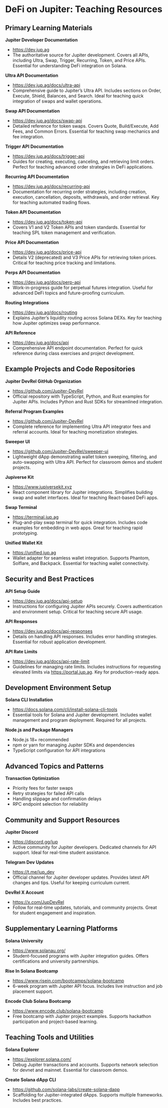 # DeFi on Jupiter: Teaching Resources

## Primary Learning Materials

**Jupiter Developer Documentation**

- https://dev.jup.ag
- The authoritative source for Jupiter development. Covers all APIs, including Ultra, Swap, Trigger, Recurring, Token, and Price APIs. Essential for understanding DeFi integration on Solana.

**Ultra API Documentation**

- https://dev.jup.ag/docs/ultra-api
- Comprehensive guide to Jupiter’s Ultra API. Includes sections on Order, Execute, Shield, Balances, and Search. Ideal for teaching quick integration of swaps and wallet operations.

**Swap API Documentation**

- https://dev.jup.ag/docs/swap-api
- Detailed reference for token swaps. Covers Quote, Build/Execute, Add Fees, and Common Errors. Essential for teaching swap mechanics and fee integration.

**Trigger API Documentation**

- https://dev.jup.ag/docs/trigger-api
- Guides for creating, executing, canceling, and retrieving limit orders. Perfect for teaching advanced order strategies in DeFi applications.

**Recurring API Documentation**

- https://dev.jup.ag/docs/recurring-api
- Documentation for recurring order strategies, including creation, execution, cancellation, deposits, withdrawals, and order retrieval. Key for teaching automated trading flows.

**Token API Documentation**

- https://dev.jup.ag/docs/token-api
- Covers V1 and V2 Token APIs and token standards. Essential for teaching SPL token management and verification.

**Price API Documentation**

- https://dev.jup.ag/docs/price-api
- Details V2 (deprecated) and V3 Price APIs for retrieving token prices. Critical for teaching price tracking and limitations.

**Perps API Documentation**

- https://dev.jup.ag/docs/perp-api
- Work-in-progress guide for perpetual futures integration. Useful for advanced DeFi topics and future-proofing curriculum.

**Routing Integrations**

- https://dev.jup.ag/docs/routing
- Explains Jupiter’s liquidity routing across Solana DEXs. Key for teaching how Jupiter optimizes swap performance.

**API Reference**

- https://dev.jup.ag/docs/api
- Comprehensive API endpoint documentation. Perfect for quick reference during class exercises and project development.

## Example Projects and Code Repositories

**Jupiter DevRel GitHub Organization**

- https://github.com/Jupiter-DevRel
- Official repository with TypeScript, Python, and Rust examples for Jupiter APIs. Includes Python and Rust SDKs for streamlined integration.

**Referral Program Examples**

- https://github.com/Jupiter-DevRel
- Complete reference for implementing Ultra API integrator fees and referral accounts. Ideal for teaching monetization strategies.

**Sweeper UI**

- https://github.com/Jupiter-DevRel/sweeper-ui
- Lightweight dApp demonstrating wallet token sweeping, filtering, and auto-swapping with Ultra API. Perfect for classroom demos and student projects.

**Jupiverse Kit**

- https://www.jupiversekit.xyz
- React component library for Jupiter integrations. Simplifies building swap and wallet interfaces. Ideal for teaching React-based DeFi apps.

**Swap Terminal**

- https://terminal.jup.ag
- Plug-and-play swap terminal for quick integration. Includes code examples for embedding in web apps. Great for teaching rapid prototyping.

**Unified Wallet Kit**

- https://unified.jup.ag
- Wallet adapter for seamless wallet integration. Supports Phantom, Solflare, and Backpack. Essential for teaching wallet connectivity.

## Security and Best Practices

**API Setup Guide**

- https://dev.jup.ag/docs/api-setup
- Instructions for configuring Jupiter APIs securely. Covers authentication and environment setup. Critical for teaching secure API usage.

**API Responses**

- https://dev.jup.ag/docs/api-responses
- Details on handling API responses. Includes error handling strategies. Essential for robust application development.

**API Rate Limits**

- https://dev.jup.ag/docs/api-rate-limit
- Guidelines for managing rate limits. Includes instructions for requesting elevated limits via https://portal.jup.ag. Key for production-ready apps.

## Development Environment Setup

**Solana CLI Installation**

- https://docs.solana.com/cli/install-solana-cli-tools
- Essential tools for Solana and Jupiter development. Includes wallet management and program deployment. Required for all projects.

**Node.js and Package Managers**

- Node.js 18+ recommended
- npm or yarn for managing Jupiter SDKs and dependencies
- TypeScript configuration for API integrations

## Advanced Topics and Patterns

**Transaction Optimization**

- Priority fees for faster swaps
- Retry strategies for failed API calls
- Handling slippage and confirmation delays
- RPC endpoint selection for reliability

## Community and Support Resources

**Jupiter Discord**

- https://discord.gg/jup
- Active community for Jupiter developers. Dedicated channels for API support. Ideal for real-time student assistance.

**Telegram Dev Updates**

- https://t.me/jup_dev
- Official channel for Jupiter developer updates. Provides latest API changes and tips. Useful for keeping curriculum current.

**DevRel X Account**

- https://x.com/JupDevRel
- Follow for real-time updates, tutorials, and community projects. Great for student engagement and inspiration.

## Supplementary Learning Platforms

**Solana University**

- https://www.solanau.org/
- Student-focused programs with Jupiter integration guides. Offers certifications and university partnerships.

**Rise In Solana Bootcamp**

- https://www.risein.com/bootcamps/solana-bootcamp
- 6-week program with Jupiter API focus. Includes live instruction and job placement support.

**Encode Club Solana Bootcamp**

- https://www.encode.club/solana-bootcamp
- Free bootcamp with Jupiter project examples. Supports hackathon participation and project-based learning.

## Teaching Tools and Utilities

**Solana Explorer**

- https://explorer.solana.com/
- Debug Jupiter transactions and accounts. Supports network selection for devnet and mainnet. Essential for classroom demos.

**Create Solana dApp CLI**

- https://github.com/solana-labs/create-solana-dapp
- Scaffolding for Jupiter-integrated dApps. Supports multiple frameworks. Includes best practices.